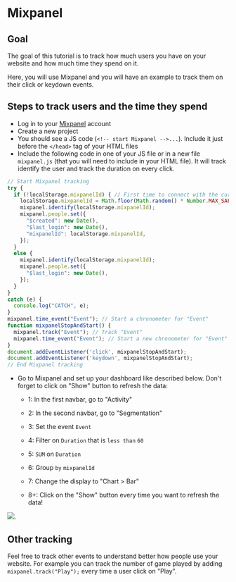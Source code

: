 # Mixpanel

## Goal

The goal of this tutorial is to track how much users you have on your website and how much time they spend on it.

Here, you will use Mixpanel and you will have an example to track them on their click or keydown events.

## Steps to track users and the time they spend

- Log in to your [Mixpanel](https://mixpanel.com) account
- Create a new project
- You should see a JS code (`<!-- start Mixpanel -->...`). Include it just before the `</head>` tag of your HTML files
- Include the following code in one of your JS file or in a new file `mixpanel.js` (that you will need to include in your HTML file). It will track identify the user and track the duration on every click.

```js
// Start Mixpanel tracking
try {
  if (!localStorage.mixpanelId) { // First time to connect with the current browser
    localStorage.mixpanelId = Math.floor(Math.random() * Number.MAX_SAFE_INTEGER);
    mixpanel.identify(localStorage.mixpanelId);
    mixpanel.people.set({
      "$created": new Date(),
      "$last_login": new Date(),
      "mixpanelId": localStorage.mixpanelId,
    });
  }
  else {
    mixpanel.identify(localStorage.mixpanelId);
    mixpanel.people.set({
      "$last_login": new Date(),
    });
  }
}
catch (e) {
  console.log("CATCH", e);
}
mixpanel.time_event("Event"); // Start a chronometer for "Event"
function mixpanelStopAndStart() {
  mixpanel.track("Event"); // Track "Event"
  mixpanel.time_event("Event"); // Start a new chronometer for "Event"
}
document.addEventListener('click', mixpanelStopAndStart);
document.addEventListener('keydown', mixpanelStopAndStart);
// End Mixpanel tracking
```

- Go to Mixpanel and set up your dashboard like described below. Don't forget to click on "Show" button to refresh the data:
    
    - 1: In the first navbar, go to "Activity"
    
    - 2: In the second navbar, go to "Segmentation"
    
    - 3: Set the event `Event` 
    
    - 4: Filter on `Duration` that is `less than` `60` 
    
    - 5: `SUM` on `Duration` 
    
    - 6: Group `by` `mixpanelId` 
    
    - 7: Change the display to "Chart > Bar"
    
    - 8+: Click on the "Show" button every time you want to refresh the data!

![](https://i.imgur.com/SCdSDfU.png).

<!-- https://i.imgur.com/C4bgyqP.png -->


## Other tracking

Feel free to track other events to understand better how people use your website. For example you can track the number of game played by adding `mixpanel.track("Play");` every time a user click on "Play".
